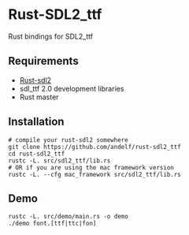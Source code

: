 Rust-SDL2_ttf
===============

Rust bindings for SDL2_ttf

Requirements
------------

* [Rust-sdl2](https://github.com/AngryLawyer/rust-sdl2)
* sdl_ttf 2.0 development libraries
* Rust master

Installation
------------

```
# compile your rust-sdl2 somewhere
git clone https://github.com/andelf/rust-sdl2_ttf
cd rust-sdl2_ttf
rustc -L. src/sdl2_ttf/lib.rs
# OR if you are using the mac framework version
rustc -L. --cfg mac_framework src/sdl2_ttf/lib.rs
```

Demo
----

```
rustc -L. src/demo/main.rs -o demo
./demo font.[ttf|ttc|fon]
```
